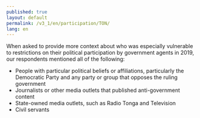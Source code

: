```yaml
---
published: true
layout: default
permalink: /v3_1/en/participation/TON/
lang: en
---
```

When asked to provide more context about who was especially vulnerable to restrictions on their political participation by government agents in 2019, our respondents mentioned all of the following: 

-	People with particular political beliefs or affiliations, particularly the Democratic Party and any party or group that opposes the ruling government
-	Journalists or other media outlets that published anti-government content
-	State-owned media outlets, such as Radio Tonga and Television
-	Civil servants 